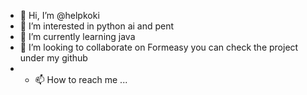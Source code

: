- 👋 Hi, I’m @helpkoki
- 👀 I’m interested in python ai and pent
- 🌱 I’m currently learning java
- 💞️ I’m looking to collaborate on Formeasy you can check the project under my github
- - 📫 How to reach me ...

<!---
helpkoki/helpkoki is a ✨ special ✨ repository because its `README.md` (this file) appears on your GitHub profile.
You can click the Preview link to take a look at your changes.
--->
